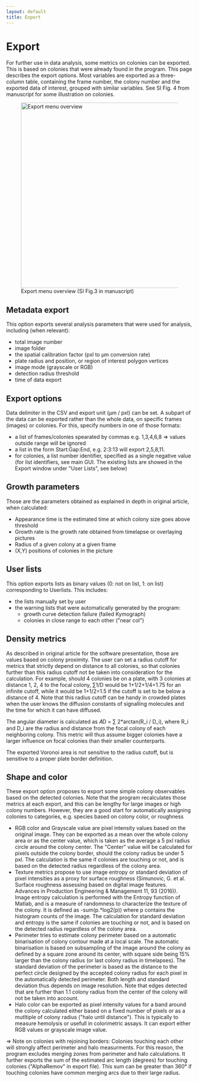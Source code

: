 ```yaml
---
layout: default
title: Export
---
```

# Export 

For further use in data analysis, some metrics on colonies can be exported. This is based on colonies that were already found in the program. This page describes the export options. Most variables are exported as a three-column table, containing the frame number, the colony number and the exported data of interest, grouped with similar variables. See SI Fig. 4 from manuscript for some illustration on colonies.

<figure>
  <img src="{{site.url}}/assets/images/ExportMenu.png" alt=" Export menu overview" width="500 px" />
  <figcaption> Export menu overview (SI Fig.3 in manuscript) </figcaption>
  
</figure>

## Metadata export

This option exports several analysis parameters that were used for analysis, including (when relevant):
- total image number
- image folder
- the spatial calibration factor (pxl to µm conversion rate)
- plate radius and position, or region of interest polygon vertices
- image mode (grayscale or RGB)
- detection radius threshold
- time of data export

## Export options

Data delimiter in the CSV and export unit (µm / pxl) can be set. A subpart of the data can be exported rather than the whole data, on specific frames (images) or colonies. For this, specify numbers in one of those formats:
- a list of frames/colonies spearated by commas e.g. 1,3,4,6,8 => values outside range will be ignored
- a list in the form Start:Gap:End, e.g. 2:3:13 will export 2,5,8,11.
- for colonies, a list number identifier, specified as a single negative value (for list identifiers, see main GUI. The existing lists are showed in the Export window under "User Lists", see below)

## Growth parameters

Those are the parameters obtained as explained in depth in original article, when calculated:
- Appearance time is the estimated time at which colony size goes above threshold
- Growth rate is the growth rate obtained from timelapse or overlaying pictures
- Radius of a given colony at a given frame
- (X,Y) positions of colonies in the picture

## User lists
This option exports lists as binary values (0: not on list, 1: on list) corresponding to Userlists. This includes:
- the lists manually set by user
- the warning lists that were automatically generated by the program:
    - growth curve detection failure (failed Kymograph) 
    - colonies in close range to each other ("near col")
  
 ## Density metrics
 
 As described in original article for the software presentation, those are values based on colony proximity. The user can set a radius cutoff for metrics that strictly depend on distance to all colonies, so that colonies further than this radius cutoff not be taken into consideration for the calculation. 
 For example, should 4 colonies be on a plate, with 3 colonies at distance 1, 2, 4 to the focal colony, ∑1/D would be 1+1/2+1/4=1.75 for an infinite cutoff, while it would be 1+1/2=1.5 if the cutoff is set to be below a distance of 4. Note that this radius cutoff can be handy in crowded plates when the user knows the diffusion constants of signalling molecules and the time for which it can have diffused.
 
The angular diameter is calculated as 𝐴D = ∑ 2*arctan(R_i / D_i), where R_i and D_i are the radius and distance from the focal colony of each neighboring colony. This metric will thus assume bigger colonies have a larger influence on focal colonies than their smaller counterparts.

The exported Voronoi area is not sensitive to the radius cutoff, but is sensitive to a proper plate border definition.

## Shape and color

These export option proposes to export some simple colony observables based on the detected colonies. Note that the program recalculates those metrics at each export, and this can be lengthy for large images or high colony numbers. However, they are a good start for automatically assigning colonies to categories, e.g. species based on colony color, or roughness
- RGB color and Grayscale value are pixel intensity values based on the original image. They can be exported as a mean over the whole colony area or as the center value, which is taken as the average a 5 pxl radius circle around the colony center. The "Center" value will be calculated for pixels outside the colony border, should the colony radius be under 5 pxl. The calculation is the same if colonies are touching or not, and is based on the detected radius regardless of the colony area.
- Texture metrics propose to use image entropy or standard deviation of pixel intensities as a proxy for surface roughness (Simunovic, G. et al. Surface roughness assessing based on digital image features. Advances in Production Engineering & Management 11, 93 (2016)). Image entropy calculation is performed with the Entropy function of Matlab, and is a measure of randomness to characterize the texture of the colony.  It is defined as -sum(p.*log2(p)) where p contains the histogram counts of the image. The calculation for standard deviation and entropy is the same if colonies are touching or not, and is based on the detected radius regardless of the colony area.
- Perimeter tries to estimate colony perimeter based on a automatic binarisation of colony contour made at a local scale. The automatic binarisation is based on subsampling of the image around the colony as defined by a square zone around its center, with square side being 15% larger than the colony radius (or last colony radius in timelapses). The standard deviation of the perimeter is based as the distance to the perfect circle designed by the accepted colony radius for each pixel in the automatically detected perimeter. Both length and standard deviation thus depends on image resolution. Note that edges detected that are further than 1.1 colony radius from the center of the colony will not be taken into account.
- Halo color can be exported as pixel intensity values for a band around the colony calculated either based on a fixed number of pixels or as a mutltiple of colony radius ("halo until distance"). This is typically to measure hemolysis or usefull in colorimetric assays. It can export either RGB values or grayscale image value.

=> Note on colonies with rejoining borders: 
Colonies touching each other will strongly affect perimeter and halo measurments. For this reason, the program excludes merging zones from perimeter and halo calculations. It further exports the sum of the estimated arc length (degrees) for touching colonies ("AlphaRemov" in export file). This sum can be greater than 360° if touching colonies have common merging arcs due to their large radius.



